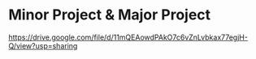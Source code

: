 # Minor Project & Major Project
https://drive.google.com/file/d/11mQEAowdPAkO7c6vZnLvbkax77egjH-Q/view?usp=sharing

